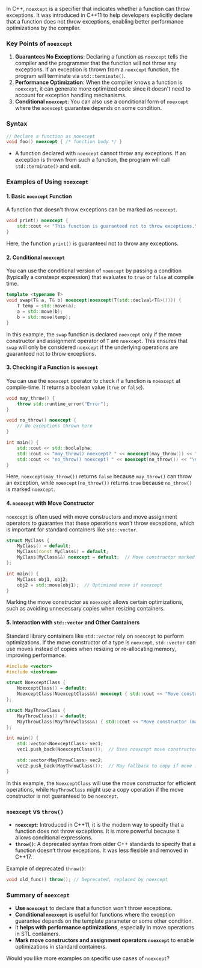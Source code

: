 In C++, `noexcept` is a specifier that indicates whether a function can throw exceptions. It was introduced in C++11 to help developers explicitly declare that a function does not throw exceptions, enabling better performance optimizations by the compiler.

### Key Points of `noexcept`
1. **Guarantees No Exceptions**: Declaring a function as `noexcept` tells the compiler and the programmer that the function will not throw any exceptions. If an exception is thrown from a `noexcept` function, the program will terminate via `std::terminate()`.
2. **Performance Optimization**: When the compiler knows a function is `noexcept`, it can generate more optimized code since it doesn't need to account for exception handling mechanisms.
3. **Conditional `noexcept`**: You can also use a conditional form of `noexcept` where the `noexcept` guarantee depends on some condition.

### Syntax

```cpp
// Declare a function as noexcept
void foo() noexcept { /* function body */ }
```

- A function declared with `noexcept` cannot throw any exceptions. If an exception is thrown from such a function, the program will call `std::terminate()` and exit.

### Examples of Using `noexcept`

#### 1. **Basic `noexcept` Function**
A function that doesn't throw exceptions can be marked as `noexcept`.

```cpp
void print() noexcept {
    std::cout << "This function is guaranteed not to throw exceptions.\n";
}
```

Here, the function `print()` is guaranteed not to throw any exceptions.

#### 2. **Conditional `noexcept`**
You can use the conditional version of `noexcept` by passing a condition (typically a constexpr expression) that evaluates to `true` or `false` at compile time.

```cpp
template <typename T>
void swap(T& a, T& b) noexcept(noexcept(T(std::declval<T&>()))) {
    T temp = std::move(a);
    a = std::move(b);
    b = std::move(temp);
}
```

In this example, the `swap` function is declared `noexcept` only if the move constructor and assignment operator of `T` are `noexcept`. This ensures that `swap` will only be considered `noexcept` if the underlying operations are guaranteed not to throw exceptions.

#### 3. **Checking if a Function is `noexcept`**
You can use the `noexcept` operator to check if a function is `noexcept` at compile-time. It returns a boolean value (`true` or `false`).

```cpp
void may_throw() {
    throw std::runtime_error("Error");
}

void no_throw() noexcept {
    // No exceptions thrown here
}

int main() {
    std::cout << std::boolalpha;
    std::cout << "may_throw() noexcept? " << noexcept(may_throw()) << "\n";  // Output: false
    std::cout << "no_throw() noexcept? " << noexcept(no_throw()) << "\n";    // Output: true
}
```

Here, `noexcept(may_throw())` returns `false` because `may_throw()` can throw an exception, while `noexcept(no_throw())` returns `true` because `no_throw()` is marked `noexcept`.

#### 4. **`noexcept` with Move Constructor**
`noexcept` is often used with move constructors and move assignment operators to guarantee that these operations won't throw exceptions, which is important for standard containers like `std::vector`.

```cpp
struct MyClass {
    MyClass() = default;
    MyClass(const MyClass&) = default;
    MyClass(MyClass&&) noexcept = default;  // Move constructor marked as noexcept
};

int main() {
    MyClass obj1, obj2;
    obj2 = std::move(obj1);  // Optimized move if noexcept
}
```

Marking the move constructor as `noexcept` allows certain optimizations, such as avoiding unnecessary copies when resizing containers.

#### 5. **Interaction with `std::vector` and Other Containers**
Standard library containers like `std::vector` rely on `noexcept` to perform optimizations. If the move constructor of a type is `noexcept`, `std::vector` can use moves instead of copies when resizing or re-allocating memory, improving performance.

```cpp
#include <vector>
#include <iostream>

struct NoexceptClass {
    NoexceptClass() = default;
    NoexceptClass(NoexceptClass&&) noexcept { std::cout << "Move constructor (noexcept)\n"; }
};

struct MayThrowClass {
    MayThrowClass() = default;
    MayThrowClass(MayThrowClass&&) { std::cout << "Move constructor (may throw)\n"; }
};

int main() {
    std::vector<NoexceptClass> vec1;
    vec1.push_back(NoexceptClass());  // Uses noexcept move constructor

    std::vector<MayThrowClass> vec2;
    vec2.push_back(MayThrowClass());  // May fallback to copy if move is not noexcept
}
```

In this example, the `NoexceptClass` will use the move constructor for efficient operations, while `MayThrowClass` might use a copy operation if the move constructor is not guaranteed to be `noexcept`.

### `noexcept` vs `throw()`
- **`noexcept`**: Introduced in C++11, it is the modern way to specify that a function does not throw exceptions. It is more powerful because it allows conditional expressions.
- **`throw()`**: A deprecated syntax from older C++ standards to specify that a function doesn’t throw exceptions. It was less flexible and removed in C++17.

Example of deprecated `throw()`:
```cpp
void old_func() throw(); // Deprecated, replaced by noexcept
```

### Summary of `noexcept`
- **Use `noexcept`** to declare that a function won’t throw exceptions.
- **Conditional `noexcept`** is useful for functions where the exception guarantee depends on the template parameter or some other condition.
- It **helps with performance optimizations**, especially in move operations in STL containers.
- **Mark move constructors and assignment operators `noexcept`** to enable optimizations in standard containers.

Would you like more examples on specific use cases of `noexcept`?
